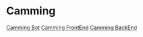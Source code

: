# Camming

[Camming Bot](https://github.com/Campus2454/Camming/tree/CammingBot) 
[Camming FrontEnd](https://github.com/Campus2454/Camming/tree/CammingFrontEnd) 
[Camming BackEnd](https://github.com/Campus2454/Camming/tree/CammingBackEnd) 
